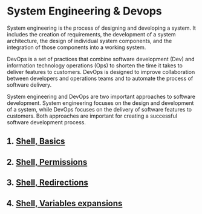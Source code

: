 <h1> System Engineering & Devops </h1>

<p> System engineering is the process of designing and developing a system. It includes the creation of requirements, the development of a system architecture, the design of individual system components, and the integration of those components into a working system. </p>
<p> DevOps is a set of practices that combine software development (Dev) and information technology operations (Ops) to shorten the time it takes to deliver features to customers. DevOps is designed to improve collaboration between developers and operations teams and to automate the process of software delivery. </p>
<p> System engineering and DevOps are two important approaches to software development. System engineering focuses on the design and development of a system, while DevOps focuses on the delivery of software features to customers. Both approaches are important for creating a successful software development process. </p>
<ol>
<h2><li><a  href="https://github.com/Gtindi/alx-system_engineering-devops/tree/main/0x00-shell_basics"> Shell, Basics  </a></li></h2>
<h2><li><a  href="https://github.com/Gtindi/alx-system_engineering-devops/tree/main/0x01-shell_permissions"> Shell, Permissions   </a></li></h2>
<h2><li><a  href="https://github.com/Gtindi/alx-system_engineering-devops/tree/main/0x02-shell_redirections"> Shell, Redirections   </a></li></h2>
<h2><li><a  href="https://github.com/Gtindi/alx-system_engineering-devops/tree/main/0x03-shell_variables_expansions"> Shell, Variables expansions  </a></h2></li></h2>
</ol>
